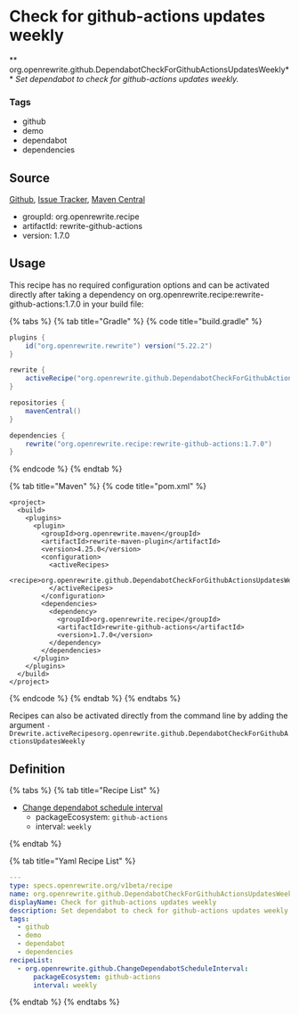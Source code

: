 # Check for github-actions updates weekly

** org.openrewrite.github.DependabotCheckForGithubActionsUpdatesWeekly**
_Set dependabot to check for github-actions updates weekly._

### Tags

* github
* demo
* dependabot
* dependencies

## Source

[Github](https://github.com/openrewrite/rewrite-github-actions), [Issue Tracker](https://github.com/openrewrite/rewrite-github-actions/issues), [Maven Central](https://search.maven.org/artifact/org.openrewrite.recipe/rewrite-github-actions/1.7.0/jar)

* groupId: org.openrewrite.recipe
* artifactId: rewrite-github-actions
* version: 1.7.0


## Usage

This recipe has no required configuration options and can be activated directly after taking a dependency on org.openrewrite.recipe:rewrite-github-actions:1.7.0 in your build file:

{% tabs %}
{% tab title="Gradle" %}
{% code title="build.gradle" %}
```groovy
plugins {
    id("org.openrewrite.rewrite") version("5.22.2")
}

rewrite {
    activeRecipe("org.openrewrite.github.DependabotCheckForGithubActionsUpdatesWeekly")
}

repositories {
    mavenCentral()
}

dependencies {
    rewrite("org.openrewrite.recipe:rewrite-github-actions:1.7.0")
}
```
{% endcode %}
{% endtab %}

{% tab title="Maven" %}
{% code title="pom.xml" %}
```markup
<project>
  <build>
    <plugins>
      <plugin>
        <groupId>org.openrewrite.maven</groupId>
        <artifactId>rewrite-maven-plugin</artifactId>
        <version>4.25.0</version>
        <configuration>
          <activeRecipes>
            <recipe>org.openrewrite.github.DependabotCheckForGithubActionsUpdatesWeekly</recipe>
          </activeRecipes>
        </configuration>
        <dependencies>
          <dependency>
            <groupId>org.openrewrite.recipe</groupId>
            <artifactId>rewrite-github-actions</artifactId>
            <version>1.7.0</version>
          </dependency>
        </dependencies>
      </plugin>
    </plugins>
  </build>
</project>
```
{% endcode %}
{% endtab %}
{% endtabs %}

Recipes can also be activated directly from the command line by adding the argument `-Drewrite.activeRecipesorg.openrewrite.github.DependabotCheckForGithubActionsUpdatesWeekly`

## Definition

{% tabs %}
{% tab title="Recipe List" %}
* [Change dependabot schedule interval](../github/changedependabotscheduleinterval.md)
  * packageEcosystem: `github-actions`
  * interval: `weekly`

{% endtab %}

{% tab title="Yaml Recipe List" %}
```yaml
---
type: specs.openrewrite.org/v1beta/recipe
name: org.openrewrite.github.DependabotCheckForGithubActionsUpdatesWeekly
displayName: Check for github-actions updates weekly
description: Set dependabot to check for github-actions updates weekly.
tags:
  - github
  - demo
  - dependabot
  - dependencies
recipeList:
  - org.openrewrite.github.ChangeDependabotScheduleInterval:
      packageEcosystem: github-actions
      interval: weekly

```
{% endtab %}
{% endtabs %}
